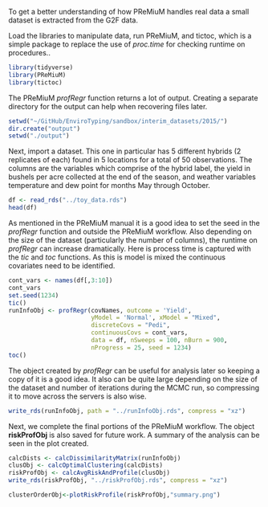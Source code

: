 To get a better understanding of how PReMiuM handles real data a small dataset is extracted from the G2F data.

Load the libraries to manipulate data, run PReMiuM, and tictoc, which is a simple package to replace the use of _proc.time_ for checking runtime on procedures..
```r
library(tidyverse)
library(PReMiuM)
library(tictoc)
```

The PReMiuM _profRegr_ function returns a lot of output.  Creating a separate directory for the output can help when recovering files later.
```r
setwd("~/GitHub/EnviroTyping/sandbox/interim_datasets/2015/")
dir.create("output")
setwd("./output")
```

Next, import a dataset.  This one in particular has 5 different hybrids (2 replicates of each) found in 5 locations for a total of 50 observations.  The columns are the variables which comprise of the hybrid label, the yield in bushels per acre collected at the end of the season, and weather variables temperature and dew point for months May through October.
```r
df <- read_rds("../toy_data.rds")
head(df)
```
As mentioned in the PReMiuM manual it is a good idea to set the seed in the _profRegr_ function and outside the PReMiuM workflow.  Also depending on the size of the dataset (particularly the number of columns), the runtime on _profRegr_ can increase dramatically.  Here is process time is captured with the _tic_ and _toc_ functions.  As this is model is mixed the continuous covariates need to be identified.
```r
cont_vars <- names(df[,3:10])
cont_vars
set.seed(1234)
tic()
runInfoObj <- profRegr(covNames, outcome = 'Yield',
                       yModel = 'Normal', xModel = "Mixed",
                       discreteCovs = "Pedi",
                       continuousCovs = cont_vars,
                       data = df, nSweeps = 100, nBurn = 900,
                       nProgress = 25, seed = 1234)
toc()
```
The object created by _profRegr_ can be useful for analysis later so keeping a copy of it is a good idea.  It also can be quite large depending on the size of the dataset and number of iterations during the MCMC run, so compressing it to move across the servers is also wise.
```r
write_rds(runInfoObj, path = "../runInfoObj.rds", compress = "xz")
```
Next, we complete the final portions of the PReMiuM workflow.  The object **riskProfObj** is also saved for future work.  A summary of the analysis can be seen in the plot created.
```r
calcDists <- calcDissimilarityMatrix(runInfoObj)
clusObj <- calcOptimalClustering(calcDists)
riskProfObj <- calcAvgRiskAndProfile(clusObj)
write_rds(riskProfObj, "../riskProfObj.rds", compress = "xz")

clusterOrderObj<-plotRiskProfile(riskProfObj,"summary.png")
```

